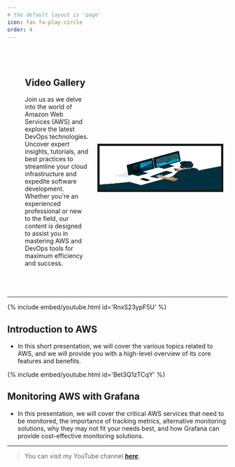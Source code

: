 ```yaml
---
# the default layout is 'page'
icon: fas fa-play-circle
order: 4
---
```

<script defer data-domain="senad-d.github.io" src="https://plus.seki.ink/js/script.js"></script>

<style>
    /* CSS for the container */
    .container {
        display: flex;
        align-items: center; /* Center vertically */
        justify-content: space-between; /* Space between items */
        padding: 20px;
    }
    
    /* CSS for the text */
    .text {
        flex: 1; /* Take up remaining space */
        padding: 20px;
    }
    
        /* CSS for the image */
        .image {
            max-width: 60%; /* Adjust the width as needed */
        }
</style>

<div class="container">
    <div class="text">
        <h2>Video Gallery</h2>
        <p>Join us as we delve into the world of Amazon Web Services (AWS) and explore the latest DevOps technologies. Uncover expert insights, tutorials, and best practices to streamline your cloud infrastructure and expedite software development. Whether you're an experienced professional or new to the field, our content is designed to assist you in mastering AWS and DevOps tools for maximum efficiency and success.</p>
    </div>
    <div class="image">
        <img src="https://github.com/senad-d/senad-d.github.io/blob/main/_media/gif/giphy.gif?raw=true" width="300" height="100" border="5"/>
    </div>
</div>

---


{% include embed/youtube.html id='RnxS23ypF5U' %}
## **Introduction to AWS** 
- In this short presentation, we will cover the various topics related to AWS, and we will provide you with a high-level overview of its core features and benefits.

{% include embed/youtube.html id='Bet3Q1zTCqY' %}
## **Monitoring AWS with Grafana** 
- In this presentation, we will cover the critical AWS services that need to be monitored, the importance of tracking metrics, alternative monitoring solutions, why they may not fit your needs best, and how Grafana can provide cost-effective monitoring solutions.

---

> You can visit my YouTube channel [***here***](https://www.youtube.com/@senaddizdarevic7849/featured).

